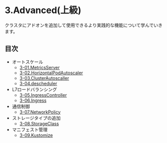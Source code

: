 # 3.Advanced(上級)
クラスタにアドオンを追加して使用できるより実践的な機能について学んでいきます。

## 目次
- オートスケール
  - [3-01.MetricsServer](3-01.MetricsServer.md)
  - [3-02.HorizontalPodAutoscaler](3-02.HorizontalPodAutoscaler.md)
  - [3-03.ClusterAutoscaller](3-03.ClusterAutoscaller.md)
  - [3-04.descheduler](3-04.descheduler.md)
- L7ロードバランシング
  - [3-05.IngressController](3-05.IngressController.md)
  - [3-06.Ingress](3-06.Ingress.md)
- 通信制御
  - [3-07.NetworkPolicy](3-07.NetworkPolicy.md)
- ストレージタイプの追加
  - [3-08.StorageClass](3-08.StorageClass.md)
- マニフェスト管理
  - [3-09.Kustomize](3-09.Kustomize.md)

